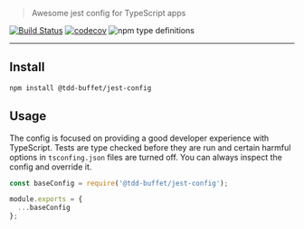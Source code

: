 > Awesome jest config for TypeScript apps

[![Build Status](https://travis-ci.com/NiGhTTraX/tdd-buffet.svg?branch=master)](https://travis-ci.com/NiGhTTraX/tdd-buffet) [![codecov](https://codecov.io/gh/NiGhTTraX/tdd-buffet/branch/master/graph/badge.svg)](https://codecov.io/gh/NiGhTTraX/tdd-buffet) ![npm type definitions](https://img.shields.io/npm/types/@tdd-buffet/jest-config.svg)

----

## Install

```sh
npm install @tdd-buffet/jest-config
```

## Usage

The config is focused on providing a good developer experience with TypeScript. Tests are type checked before they are run and certain harmful options in `tsconfing.json` files are turned off. You can always inspect the config and override it.

```js
const baseConfig = require('@tdd-buffet/jest-config');

module.exports = {
  ...baseConfig
};
```
